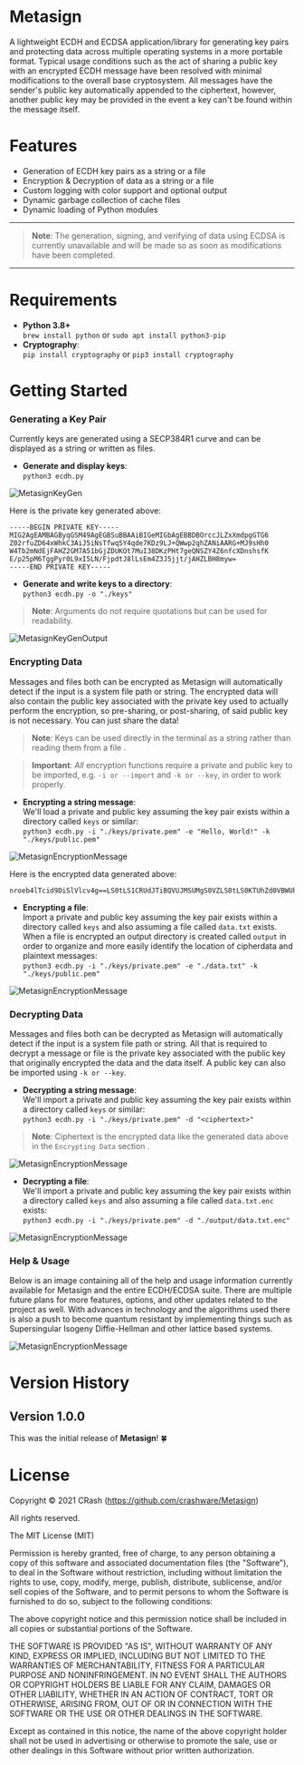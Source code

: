 # Metasign
A lightweight ECDH and ECDSA application/library for generating key pairs and protecting data across multiple operating systems in a more portable format. Typical usage conditions such as the act of sharing a public key with an encrypted ECDH message have been resolved with minimal modifications to the overall base cryptosystem. All messages have the sender's public key automatically appended to the ciphertext, however, another public key may be provided in the event a key can't be found within the message itself.

# Features
- Generation of ECDH key pairs as a string or a file
- Encryption & Decryption of data as a string or a file
- Custom logging with color support and optional output
- Dynamic garbage collection of cache files
- Dynamic loading of Python modules

___
> **Note**: The generation, signing, and verifying of data using ECDSA is currently unavailable and will be made so as soon as modifications have been completed.
___

# Requirements
- **Python 3.8+**  
`brew install python` or `sudo apt install python3-pip`
- **Cryptography**:  
`pip install cryptography` or `pip3 install cryptography` 

# Getting Started
### Generating a Key Pair
Currently keys are generated using a SECP384R1 curve and can be displayed as a string or written as files.

- **Generate and display keys**:  
`python3 ecdh.py`
  
![MetasignKeyGen](https://user-images.githubusercontent.com/90793958/134210025-b9680925-95f8-4efc-b3a3-748c0a36da6e.png)

Here is the private key generated above:
```
-----BEGIN PRIVATE KEY-----
MIG2AgEAMBAGByqGSM49AgEGBSuBBAAiBIGeMIGbAgEBBDBOrccJLZxXmdpgGTG6
Z02rfuZD64xWhkC3AiJ5iNsTfwq5Y4qde7KDz9LJ+QWwp2qhZANiAARG+MJ9sHh0
W4Tb2mNdEjFAHZ2GM7A51bGjZDUKOt7MuI38DKzPHt7geQNSZY4Z6nfcXDnshsfK
E/p25pM6TggPyr0L9xI5LN/FjpdtJ8lLsEm4Z3J5jjt/jAHZLBH8myw=
-----END PRIVATE KEY-----
```

- **Generate and write keys to a directory**:  
`python3 ecdh.py -o "./keys"`
> **Note**: Arguments do not require quotations but can be used for readability.

![MetasignKeyGenOutput](https://user-images.githubusercontent.com/90793958/134212117-da4d6c5e-2d8b-45ee-bac5-f74dadce029f.png)

### Encrypting Data
Messages and files both can be encrypted as Metasign will automatically detect if the input is a system file path or string. The encrypted data will also contain the public key associated with the private key used to actually perform the encryption, so pre-sharing, or post-sharing, of said public key is not necessary. You can just share the data!
> **Note**: Keys can be used directly in the terminal as a string rather than reading them from a file .  

> **Important**: *All* encryption functions require a private and public key to be imported, e.g. `-i or --import` and `-k or --key`, in order to work properly.

- **Encrypting a string message**:  
We'll load a private and public key assuming the key pair exists within a directory called `keys` or similar:
<br/>`python3 ecdh.py -i "./keys/private.pem" -e "Hello, World!" -k "./keys/public.pem"`  

![MetasignEncryptionMessage](https://user-images.githubusercontent.com/90793958/134219465-77423986-6812-4d84-86d5-e0cbccabef08.png)

Here is the encrypted data generated above:
```
nroeb4lTcid9DiSlVlcv4g==LS0tLS1CRUdJTiBQVUJMSUMgS0VZLS0tLS0KTUhZd0VBWUhLb1pJemowQ0FRWUZLNEVFQUNJRFlnQUVSdmpDZmJCNGRGdUUyOXBqWFJJeFFCMmRoak93T2RXeApvMlExQ2pyZXpMaU4vQXlzeng3ZTRIa0RVbVdPR2VwMzNGdzU3SWJIeWhQNmR1YVRPazRJRDhxOUMvY1NPU3pmCnhZNlhiU2ZKUzdCSnVHZHllWTQ3ZjR3QjJTd1IvSnNzCi0tLS0tRU5EIFBVQkxJQyBLRVktLS0tLQo=
```

- **Encrypting a file**:  
Import a private and public key assuming the key pair exists within a directory called `keys` and also assuming a file called `data.txt` exists. When a file is encrypted an output directory is created called `output` in order to organize and more easily identify the location of cipherdata and plaintext messages:
<br/>`python3 ecdh.py -i "./keys/private.pem" -e "./data.txt" -k "./keys/public.pem"`

![MetasignEncryptionMessage](https://user-images.githubusercontent.com/90793958/134219465-77423986-6812-4d84-86d5-e0cbccabef08.png)

### Decrypting Data
Messages and files both can be decrypted as Metasign will automatically detect if the input is a system file path or string. All that is required to decrypt a message or file is the private key associated with the public key that originally encrypted the data and the data itself. A public key can also be imported using `-k or --key`.

- **Decrypting a string message**:  
We'll import a private and public key assuming the key pair exists within a directory called `keys` or similar:
<br/>`python3 ecdh.py -i "./keys/private.pem" -d "<ciphertext>"`  
> **Note**: Ciphertext is the encrypted data like the generated data above in the `Encrypting Data` section .  

![MetasignEncryptionMessage](https://user-images.githubusercontent.com/90793958/134222422-d936c10a-affa-413f-98d3-37855e6a39ab.png)

- **Decrypting a file**:  
We'll import a private and public key assuming the key pair exists within a directory called `keys` and also assuming a file called `data.txt.enc` exists:
<br/>`python3 ecdh.py -i "./keys/private.pem" -d "./output/data.txt.enc"`

![MetasignEncryptionMessage](https://user-images.githubusercontent.com/90793958/134223656-9dbea47a-c459-47f2-8a73-eafeaf05c6b8.png)

### Help & Usage
Below is an image containing all of the help and usage information currently available for Metasign and the entire ECDH/ECDSA suite. There are multiple future plans for more features, options, and other updates related to the project as well. With advances in technology and the algorithms used there is also a push to become quantum resistant by implementing things such as Supersingular Isogeny Diffie-Hellman and other lattice based systems.

![MetasignEncryptionMessage](https://user-images.githubusercontent.com/90793958/134224835-0bfc65bd-7034-4a33-a4fc-b63231f0351f.png)

# Version History
## **Version 1.0.0**
This was the initial release of **Metasign**! 🍀

# License
Copyright © 2021 CRash (https://github.com/crashware/Metasign)

All rights reserved.

The MIT License (MIT)

Permission is hereby granted, free of charge, to any person obtaining a copy
of this software and associated documentation files (the "Software"), to deal
in the Software without restriction, including without limitation the rights
to use, copy, modify, merge, publish, distribute, sublicense, and/or sell
copies of the Software, and to permit persons to whom the Software is
furnished to do so, subject to the following conditions:

The above copyright notice and this permission notice shall be included in all
copies or substantial portions of the Software.

THE SOFTWARE IS PROVIDED "AS IS", WITHOUT WARRANTY OF ANY KIND, EXPRESS OR
IMPLIED, INCLUDING BUT NOT LIMITED TO THE WARRANTIES OF MERCHANTABILITY,
FITNESS FOR A PARTICULAR PURPOSE AND NONINFRINGEMENT. IN NO EVENT SHALL THE
AUTHORS OR COPYRIGHT HOLDERS BE LIABLE FOR ANY CLAIM, DAMAGES OR OTHER
LIABILITY, WHETHER IN AN ACTION OF CONTRACT, TORT OR OTHERWISE, ARISING FROM,
OUT OF OR IN CONNECTION WITH THE SOFTWARE OR THE USE OR OTHER DEALINGS IN
THE SOFTWARE.

Except as contained in this notice, the name of the above copyright holder
shall not be used in advertising or otherwise to promote the sale, use or
other dealings in this Software without prior written authorization.
